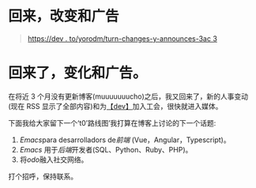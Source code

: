# 回来，改变和广告

> [https://dev . to/yorodm/turn-changes-y-announces-3ac 3](https://dev.to/yorodm/de-vuelta-cambios-y-anuncios-3ac3)

# 回来了，变化和广告。

在将近 3 个月没有更新博客(muuuuuuucho)之后，我又回来了，新的人事变动(现在 RSS 显示了全部内容)和为[【dev】](https://dev.to/yorodm)加入工会，很快就进入媒体。

下面我给大家留下一个‘t0’路线图’我打算在博客上讨论的下一个话题:

1.  *Emacs*para desarrolladors de*前端* (Vue，Angular，Typescript)。
2.  *Emacs* 用于*后端*开发者(SQL、Python、Ruby、PHP)。
3.  将*odo*融入社交网络。

打个招呼，保持联系。
